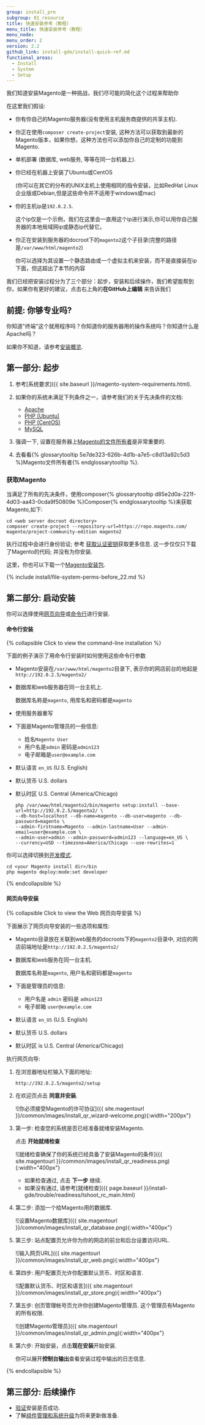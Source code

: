 ```yaml
---
group: install_pre
subgroup: 01_resource
title: 快速安装参考（教程）
menu_title: 快速安装参考（教程）
menu_node:
menu_order: 2
version: 2.2
github_link: install-gde/install-quick-ref.md
functional_areas:
  - Install
  - System
  - Setup
---
```


我们知道安装Magento是一种挑战，我们尽可能的简化这个过程来帮助你

在这里我们假设:

*	你有你自己的Magento服务器(没有使用主机服务商提供的共享主机).
*	你正在使用`composer create-project`安装, 这种方法可以获取到最新的Magento版本，如果你想，这种方法也可以添加你自己的定制的功能到Magento.
*	单机部署 (数据库, web服务, 等等在同一台机器上).
*	你已经在机器上安装了Ubuntu或CentOS

	(你可以在其它的分布的UNIX主机上使用相同的指令安装，比如RedHat Linux企业版或Debian,但是这些命令并不适用于windows或mac)
*	你的主机ip是`192.0.2.5`.

	这个ip仅是一个示例，我们在这里会一直用这个ip进行演示,你可以用你自己服务器的本地局域网ip或静态ip代替它。

*	你正在安装到服务器的docroot下的`magento2`这个子目录(完整的路径是`/var/www/html/magento2`)

	你可以选择为其设置一个静态路由或一个虚拟主机来安装，而不是直接装在ip下面，但这超出了本节的内容

我们已经把安装过程分为了三个部分：起步，安装和后续操作，我们希望能帮到你，如果你有更好的建议，点击右上角的**在GitHub上编辑** 来告诉我们

## 前提: 你够专业吗?

你知道"终端"这个就用程序吗？你知道你的服务器用的操作系统吗？你知道什么是Apache吗？

如果你不知道，请参考<a href="{{ page.baseurl }}/install-gde/bk-install-guide.html">安装概览</a>.

## 第一部分: 起步
1.	参考[系统要求]({{ site.baseurl }}/magento-system-requirements.html).
2.	如果你的系统未满足下列条件之一，请参考我们的关于先决条件的文档:

	*	<a href="{{ page.baseurl }}/install-gde/prereq/apache.html">Apache</a>
	*	<a href="{{ page.baseurl }}/install-gde/prereq/php-ubuntu.html">PHP (Ubuntu)</a>
	*	<a href="{{ page.baseurl }}/install-gde/prereq/php-centos.html">PHP (CentOS)</a>
	*	<a href="{{ page.baseurl }}/install-gde/prereq/mysql.html">MySQL</a>
3.	强调一下, 设置在服务器上<a href="{{ page.baseurl }}/install-gde/prereq/file-sys-perms-over.html">Magento的文件所有者</a>是非常重要的.
4.	去看看{% glossarytooltip 5e7de323-626b-4d1b-a7e5-c8d13a92c5d3 %}Magento文件所有者{% endglossarytooltip %}.

### 获取Magento
当满足了所有的先决条件，使用composer{% glossarytooltip d85e2d0a-221f-4d03-aa43-0cda9f50809e %}Composer{% endglossarytooltip %}来获取Magento,如下:

	cd <web server docroot directory>
	composer create-project --repository-url=https://repo.magento.com/ magento/project-community-edition magento2

执行过程中会进行身份验证; 参考 <a href="{{ page.baseurl }}/install-gde/prereq/connect-auth.html">获取认证密钥</a>获取更多信息. 这一步仅仅只下载了Magento的代码; 并没有为你安装.

<div class="bs-callout bs-callout-tip">
	<p>这里，你也可以下载一个<a href="{{ page.baseurl }}/install-gde/install/get-software.html">Magento安装包</a>.</p>
</div>

{% include install/file-system-perms-before_22.md %}

## 第二部分: 启动安装
你可以选择使用<a href="{{ page.baseurl }}/install-gde/install/web/install-web.html">网页向导</a>或<a href="{{ page.baseurl }}/install-gde/install/cli/install-cli.html">命令行</a>进行安装.

#### 命令行安装

{% collapsible Click to view the command-line installation %}

下面的例子演示了用命令行安装时如何使用这些命令行参数

*	Magento安装在`/var/www/html/magento2`目录下, 表示你的网店前台的地起是`http://192.0.2.5/magento2/`

*	数据库和web服务器在同一台主机上.

	数据库名称是`magento`, 用库名和密码都是`magento`

*	使用服务器重写

*	下面是Magento管理员的一些信息:

	*	姓名`Magento User`
	*	用户名是`admin` 密码是`admin123`
	*	电子邮箱是`user@example.com`

*	默认语言 `en_US` (U.S. English)
*	默认货币 U.S. dollars
*	默认时区 U.S. Central (America/Chicago)

		php /var/www/html/magento2/bin/magento setup:install --base-url=http://192.0.2.5/magento2/ \
		--db-host=localhost --db-name=magento --db-user=magento --db-password=magento \
		--admin-firstname=Magento --admin-lastname=User --admin-email=user@example.com \
		--admin-user=admin --admin-password=admin123 --language=en_US \
		--currency=USD --timezone=America/Chicago --use-rewrites=1

你可以选择切换到<a href="{{ page.baseurl }}/config-guide/cli/config-cli-subcommands-mode.html">开发模式</a>.

	cd <your Magento install dir>/bin
	php magento deploy:mode:set developer

{% endcollapsible %}

#### 网页向导安装

{% collapsible Click to view the Web 网页向导安装 %}

下面展示了网页向导安装的一些选项和属性:

*	Magento目录放在关联到web服务的docroots下的`magento2`目录中, 对应的网店前端地址是`http://192.0.2.5/magento2/`

*	数据库和web服务在同一台主机.

	数据库名称是`magento`, 用户名和密码都是`magento`

*	下面是管理员的信息:

	*	用户名是 `admin` 密码是 `admin123`
	*	电子邮箱 `user@example.com`

*	默认语言 `en_US` (U.S. English)
*	默认货币 U.S. dollars
*	默认时区 is U.S. Central (America/Chicago)

执行网页向导:

1.	在浏览器地址栏输入下面的地址:

		http://192.0.2.5/magento2/setup
2.	在欢迎页点击 **同意并安装**.

	![你必须接受Magento的许可协议]({{ site.magentourl }}/common/images/install_qr_wizard-welcome.png){:width="200px"}
3.	第一步: 检查您的系统是否已经准备就绪安装Magento.

	点击 **开始就绪检查**

	![就绪检查确保了你的系统已经具备了安装Magento的条件]({{ site.magentourl }}/common/images/install_qr_readiness.png){:width="400px"}

	*	如果检查通过, 点击 **下一步** 继续.
	*	如果没有通过, 请参考[就绪检查]({{ page.baseurl }}/install-gde/trouble/readiness/tshoot_rc_main.html)
4.	第二步: 添加一个给Magento用的数据库.

	![设置Magento数据库]({{ site.magentourl }}/common/images/install_qr_database.png){:width="400px"}
5.	第三步: 站点配置页允许你为你的网店的前台和后台设置访问URL.

	![输入网页URL]({{ site.magentourl }}/common/images/install_qr_web.png){:width="400px"}
6.	第四步: 用户配置页允许你配置默认货币、时区和语言.

	![配置默认货币、时区和语言]({{ site.magentourl }}/common/images/install_qr_store.png){:width="400px"}
7.	第五步: 创页管理帐号页允许你创建Magento管理员. 这个管理员有Magento的所有权限.

	![创建Magento管理员]({{ site.magentourl }}/common/images/install_qr_admin.png){:width="400px"}
8.	第六步: 开始安装，点击**现在安装**开始安装.

	你可以展开**控制台输出**查看安装过程中输出的日志信息.

{% endcollapsible %}


## 第三部分: 后续操作
*	<a href="{{ page.baseurl }}/install-gde/install/verify.html">验证</a>安装是否成功.
*	了解<a href="{{ page.baseurl }}/comp-mgr/bk-compman-upgrade-guide.html">组件管理和系统升级</a>为将来更新做准备.

